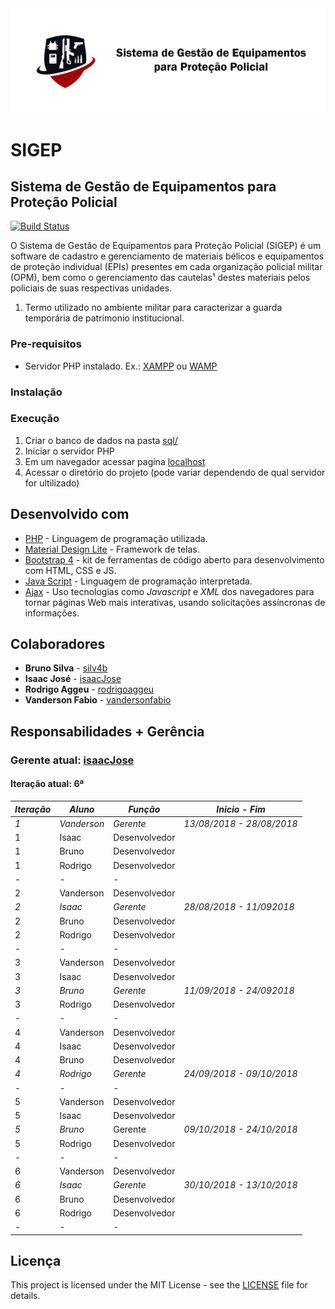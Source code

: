 <img src="img/banner.png" width="550">

# SIGEP

## Sistema de Gestão de Equipamentos para Proteção Policial

[![Build Status](https://travis-ci.com/rodrigoaggeu/GP3U.svg?branch=master)](https://travis-ci.com/rodrigoaggeu/GP3U)

O Sistema de Gestão de Equipamentos para Proteção Policial (SIGEP) é um software de cadastro e gerenciamento de materiais bélicos e equipamentos de proteção individual (EPIs) presentes em cada organização policial militar (OPM), bem como o gerenciamento das cautelas¹ destes materiais pelos policiais de suas respectivas unidades.

1. Termo utilizado no ambiente militar para caracterizar a guarda temporária de patrimonio institucional.

### Pre-requisitos

* Servidor PHP instalado. Ex.: [XAMPP](https://www.apachefriends.org/download.html) ou [WAMP](http://www.wampserver.com/en/)

### Instalação

### Execução

1. Criar o banco de dados na pasta [sql/](https://github.com/rodrigoaggeu/GP3U/tree/master/sql)
2. Iniciar o servidor PHP
3. Em um navegador acessar pagina [localhost](http://localhost)
4. Acessar o diretório do projeto (pode variar dependendo de qual servidor for ultilizado)

## Desenvolvido com

* [PHP](http://php.net/) - Linguagem de programação utilizada.
* [Material Design Lite](https://getmdl.io/) - Framework de telas.
* [Bootstrap 4](https://getbootstrap.com/) - kit de ferramentas de código aberto para desenvolvimento com HTML, CSS e JS.
* [Java Script](https://www.javascript.com/) - Linguagem de programação interpretada.
* [Ajax](https://www.devmedia.com.br/o-que-e-o-ajax/6702) - Uso tecnologias como *Javascript* e *XML* dos navegadores para tornar páginas Web mais interativas, usando solicitações assíncronas de informações.

## Colaboradores

* **Bruno Silva** - [silv4b](https://github.com/silv4b)
* **Isaac José** - [isaacJose](https://github.com/isaacJose)
* **Rodrigo Aggeu** - [rodrigoaggeu](https://github.com/rodrigoaggeu)
* **Vanderson Fabio** - [vandersonfabio](https://github.com/vandersonfabio)

## Responsabilidades + Gerência

### Gerente atual: [isaacJose](https://github.com/isaacJose)

#### Iteração atual: 6ª

| *Iteração* | *Aluno*     | *Função*      | *Inicio - Fim*          |
| ---------- | ----------- | ------------- | ----------------------- |
| *1*        | *Vanderson* | *Gerente*     |*13/08/2018 - 28/08/2018*|
| 1          | Isaac       | Desenvolvedor |                         |
| 1          | Bruno       | Desenvolvedor |                         |
| 1          | Rodrigo     | Desenvolvedor |                         |
| -          | -           | -             |                         |
| 2          | Vanderson   | Desenvolvedor |                         |
| *2*        | *Isaac*     | *Gerente*     |*28/08/2018 - 11/092018* |
| 2          | Bruno       | Desenvolvedor |                         |
| 2          | Rodrigo     | Desenvolvedor |                         |
| -          | -           | -             |                         |
| 3          | Vanderson   | Desenvolvedor |                         |
| 3          | Isaac       | Desenvolvedor |                         |
| *3*        | *Bruno*     | *Gerente*     |*11/09/2018 - 24/092018* |
| 3          | Rodrigo     | Desenvolvedor |                         |
| -          | -           | -             |                         |
| 4          | Vanderson   | Desenvolvedor |                         |
| 4          | Isaac       | Desenvolvedor |                         |
| 4          | Bruno       | Desenvolvedor |                         |
| *4*        | *Rodrigo*   | *Gerente*     |*24/09/2018 - 09/10/2018*|
| -          | -           | -             |                         |
| 5          | Vanderson   | Desenvolvedor |                         |
| 5          | Isaac       | Desenvolvedor |                         |
| *5*        | *Bruno*     | Gerente       |*09/10/2018 - 24/10/2018*|
| 5          | Rodrigo     | Desenvolvedor |                         |
| -          | -           | -             |                         |
| 6          | Vanderson   | Desenvolvedor |                         |
| *6*        | *Isaac*     | *Gerente*     |*30/10/2018 - 13/10/2018*|
| 6          | Bruno       | Desenvolvedor |                         |
| 6          | Rodrigo     | Desenvolvedor |                         |
| -          | -           | -             |                         |

## Licença

This project is licensed under the MIT License - see the [LICENSE](https://github.com/rodrigoaggeu/GP3U/blob/master/LICENSE) file for details.
